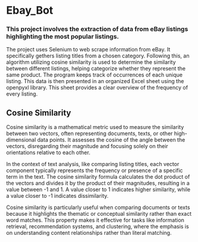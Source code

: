 # Ebay_Bot

### **This project involves the extraction of data from eBay listings highlighting the most popular listings.**

The project uses Selenium to web scrape information from eBay. It specifically gethers listing titles from a chosen category. Following this, an algorithm utilizing cosine similarity is used to determine the similarity between different listings, helping categorize whether they represent the same product. The program keeps track of occurrences of each unique listing. This data is then presented in an organized Excel sheet using the openpyxl library. This sheet provides a clear overview of the frequency of every listing.

## Cosine Similarity

Cosine similarity is a mathematical metric used to measure the similarity between two vectors, often representing documents, texts, or other high-dimensional data points. It assesses the cosine of the angle between the vectors, disregarding their magnitude and focusing solely on their orientations relative to each other.

In the context of text analysis, like comparing listing titles, each vector component typically represents the frequency or presence of a specific term in the text. The cosine similarity formula calculates the dot product of the vectors and divides it by the product of their magnitudes, resulting in a value between -1 and 1. A value closer to 1 indicates higher similarity, while a value closer to -1 indicates dissimilarity.

Cosine similarity is particularly useful when comparing documents or texts because it highlights the thematic or conceptual similarity rather than exact word matches. This property makes it effective for tasks like information retrieval, recommendation systems, and clustering, where the emphasis is on understanding content relationships rather than literal matching.
